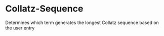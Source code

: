 # Collatz-Sequence
Determines which term generates the longest Collatz sequence based on the user entry

